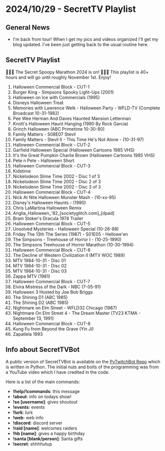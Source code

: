 # 2024/10/29 - SecretTV Playlist

## General News

- I'm back from tour!  When I get my pics and videos organized I'll get my blog updated.  I've been just getting back to the usual routine here.

## SecretTV Playlist

🎃🎃🎃 The Secret Spoopy Marathon 2024 is on! 🎃🎃🎃 
This playlist is 40+ hours and will go until roughly November 1st.  Enjoy!

1. Halloween Commercial Block - CUT-1
2. Burger King - Simpsons Spooky Light-Ups (2001)
3. Halloween on Ice with Commercials (1995)
4. Disneys Halloween Treat
5. Memories with Lawrence Welk - Halloween Party - WFLD-TV (Complete Broadcast 10-31-1982) 
6. Pee Wee Herman And Daves Haunted Mansion Letterman
23. Knott's Halloween Haunt Hanging (1990 By Rock Garcia)
7. Grinch Halloween (ABC Primetime 10-30-80)
8. Family Matters - S08E07 Stevil
9. Family Matters - Stevil II - This Time He's Not Alone - (10-31-97)
10. Halloween Commercial Block - CUT-2
11. Garfield Halloween Special (Halloween Cartoons 1985 VHS)
12. It's the Great Pumpkin Charlie Brown (Halloween Cartoons 1985 VHS)
13. Pete n Pete - Halloween Short
14. Halloween Commercial Block - CUT-3
15. Kidstime
16. Nickelodeon Slime Time 2002 - Disc 1 of 3
17. Nickelodeon Slime Time 2002 - Disc 2 of 3
18. Nickelodeon Slime Time 2002 - Disc 3 of 3
19. Halloween Commercial Block - CUT-4
20. Nick At Nite Halloween Munster Mash - (10-xx-95)
21. Disney's Halloween Haunts - (1990)
22. Chris LaMartina Halloween Remix
24. Anglia_Halloween_'82_[societyglitch.com]_[dpad]
25. Bram Stoker's Dracula 1974 Trailer
26. Halloween Commercial Block - CUT-5
27. Unsolved Mysteries - Halloween Special (10-26-88)
28. Friday The 13th The Series (1987) - S01E05 - Hellowe'en
29. The Simpsons - Treehouse of Horror I - (10-25-1990)
30. The Simpsons Treehouse of Horror Marathon (10-30-1994)
31. Halloween Commercial Block - CUT-6
32. The Decline of Western Civilization II (MTV WOC 1989)
33. MTV 1984-10-31 - Disc 01
34. MTV 1984-10-31 - Disc 02
35. MTV 1984-10-31 - Disc 03
36. Zappa MTV (1981)
37. Halloween Commercial Block - CUT-7
38. Elvira Mistress of the Dark - NBC (7-05-91)
39. Halloween 3 Hosted by Joe Bob Briggs
40. The Shining D1 (ABC 1985)
41. The Shining D2 (ABC 1985)
42. Nightmare on Elm Street - WFLD32 Chicago (1987)
43. Nightmare On Elm Street 4 - The Dream Master (TV23 KTMA - September 13, 1991)
44. Halloween Commercial Block - CUT-8
45. Kung Fu from Beyond the Grave (Yin Ji)
46. Zapatlela 1993

## Info about SecretTVBot

A public version of SecretTVBot is available on the [PyTwitchBot Repo](https://github.com/awbored/PyTwitchBot) which is written in Python.  The initial nuts and bolts of the programming was from a YouTube video which I have credited in the code.

Here is a list of the main commands:
- **!help/!commands**: this message
- **!about**: info on todays show!
- **!so [username]**: gives shoutout
- **!events**: events
- **!lurk**: lurk
- **!web**: web info
- **!discord**: discord server
- **!raid [name]**: welcomes raiders
- **!hb [name]**: gives a happy birthday
- **!santa [blank/person]**: Santa gifts
- **!secret**: shhhhutup
